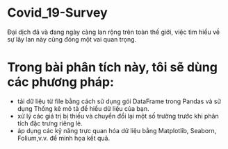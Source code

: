 # Covid_19-Survey
Đại dịch đã và đang ngày càng lan rộng trên toàn thế giới, việc tìm hiểu về sự lây lan này cũng đóng một vai quan trọng.
# Trong bài phân tích này, tôi sẽ dùng các phương pháp:
- tải dữ liệu từ file bằng cách sử dụng gói DataFrame trong Pandas và sử dụng Thống kê mô tả để hiểu dữ liệu của bạn. 
- xử lý các giá trị bị thiếu và chuyển đổi lại một số trường trước khi phân tích đặc trưng riêng lẻ. 
- áp dụng các kỹ năng trực quan hóa dữ liệu bằng Matplotlib, Seaborn, Folium,v.v. để minh họa kết quả. 
